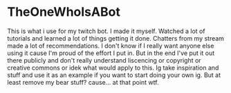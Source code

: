# TheOneWhoIsABot
This is what i use for my twitch bot. I made it myself. Watched a lot of tutorials and learned a lot of things getting it done. Chatters from my stream made a lot of recommendations. I don't know if I really want anyone else using it cause I'm proud of the effort I put in. But in the end I've put it out there publicly and don't really understand liscencing or copyright or creative commons or idek what would apply to this. Ig take inspiration and stuff and use it as an example if you want to start doing your own ig. But at least remove my bear stuff? cause... at that point wtf.